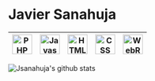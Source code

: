 # Javier Sanahuja

| <img src="https://cdn.icon-icons.com/icons2/1381/PNG/512/com_94184.png" alt="PHP" width="40"> | <img src="https://cdn.icon-icons.com/icons2/2108/PNG/512/javascript_icon_130900.png" alt="Javascript" width="40"> | <img src="https://cdn.icon-icons.com/icons2/2415/PNG/512/html_original_wordmark_logo_icon_146478.png" alt="HTML" width="40"> | <img src="https://cdn.icon-icons.com/icons2/2415/PNG/512/css_original_wordmark_logo_icon_146576.png" alt="CSS" width="40"> | <img src="https://i.imgur.com/G3ubCDp.png" alt="WebRTC" width="40"> |
|---|---|---|---|---|

![Jsanahuja's github stats](https://github-readme-stats.vercel.app/api?username=jsanahuja)

